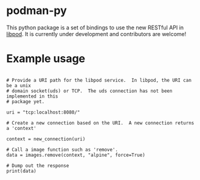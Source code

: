 # podman-py
This python package is a set of bindings to use the new RESTful API in [libpod](https://github.com/containers/libpod).  It is currently under development
and contributors are welcome!


# Example usage

```

# Provide a URI path for the libpod service.  In libpod, the URI can be a unix
# domain socket(uds) or TCP.  The uds connection has not been implemented in this
# package yet.

uri = "tcp:localhost:8080/"

# Create a new connection based on the URI.  A new connection returns a 'context'

context = new_connection(uri)

# Call a image function such as 'remove'.
data = images.remove(context, "alpine", force=True)

# Dump out the response
print(data)
```
